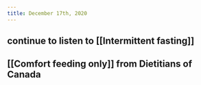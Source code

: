 ```yaml
---
title: December 17th, 2020
---
```


## continue to listen to [[Intermittent fasting]]

## [[Comfort feeding only]] from Dietitians of Canada
